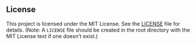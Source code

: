 ## License

This project is licensed under the MIT License. See the [LICENSE](./LICENSE) file for details.
(Note: A `LICENSE` file should be created in the root directory with the MIT License text if one doesn't exist.)
